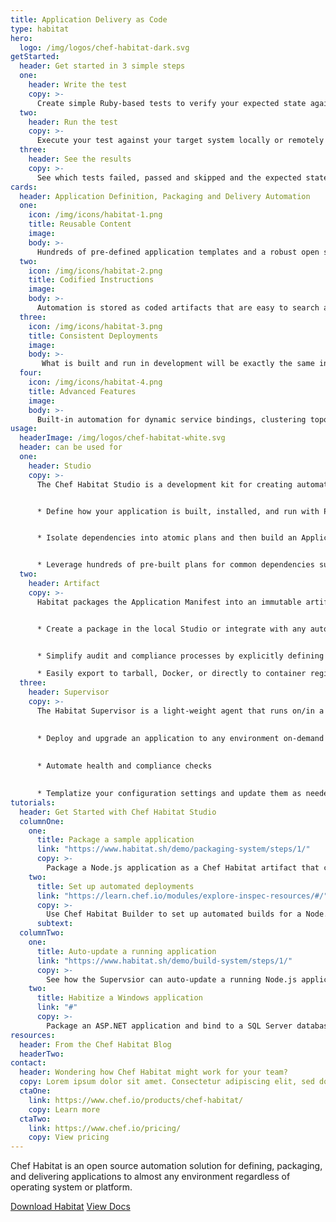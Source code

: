 ```yaml
---
title: Application Delivery as Code
type: habitat
hero: 
  logo: /img/logos/chef-habitat-dark.svg
getStarted: 
  header: Get started in 3 simple steps
  one: 
    header: Write the test
    copy: >-
      Create simple Ruby-based tests to verify your expected state against the current state of your systems.
  two:
    header: Run the test
    copy: >-
      Execute your test against your target system locally or remotely with one simple command.
  three:
    header: See the results
    copy: >-
      See which tests failed, passed and skipped and the expected state against the current state of your target system, in one simple output.
cards:
  header: Application Definition, Packaging and Delivery Automation
  one:
    icon: /img/icons/habitat-1.png
    title: Reusable Content
    image: 
    body: >-
      Hundreds of pre-defined application templates and a robust open source user community.
  two:
    icon: /img/icons/habitat-2.png
    title: Codified Instructions
    image: 
    body: >-
      Automation is stored as coded artifacts that are easy to search and share. 
  three:
    icon: /img/icons/habitat-3.png
    title: Consistent Deployments
    image: 
    body: >-
       What is built and run in development will be exactly the same in production.
  four:
    icon: /img/icons/habitat-4.png
    title: Advanced Features
    image: 
    body: >-
      Built-in automation for dynamic service bindings, clustering topologies, service discovery, and update strategies. 
usage:
  headerImage: /img/logos/chef-habitat-white.svg
  header: can be used for
  one: 
    header: Studio
    copy: >-
      The Chef Habitat Studio is a development kit for creating automated build and deployment plans for any application and then testing them in a clean-room environment. 


      * Define how your application is built, installed, and run with PowerShell or Bash and your code editor of choice.  


      * Isolate dependencies into atomic plans and then build an Application Manifest which links to all direct & transitive runtime dependencies and provides tuneable instructions to install and run the app.   


      * Leverage hundreds of pre-built plans for common dependencies such as .NET, jdk or gcc on the Chef Habitat community on GitHub. 
  two:
    header: Artifact
    copy: >-
      Habitat packages the Application Manifest into an immutable artifact called the Habitat Application Artifact (.HART) file. Artifacts can be exported to run in a variety of runtimes with zero refactoring or rewriting.  


      * Create a package in the local Studio or integrate with any automated pipeline solution using the same commands and build processes.  


      * Simplify audit and compliance processes by explicitly defining application dependencies and packaging an application with only what is required.   

      * Easily export to tarball, Docker, or directly to container registries (Azure Container Registry, Amazon Elastic Container Registry, or Docker Hub).
  three:
    header: Supervisor
    copy: >-
      The Habitat Supervisor is a light-weight agent that runs on/in a server, virtual machine, or container and manages the application according to the instructions defined in the Habitat Plan. Tasks are defined via pre-set scripts called lifecycle hooks that are included as part of the application definition.  
      

      * Deploy and upgrade an application to any environment on-demand  
      
      
      * Automate health and compliance checks  
      

      * Templatize your configuration settings and update them as needed during runtime.
tutorials:
  header: Get Started with Chef Habitat Studio
  columnOne: 
    one: 
      title: Package a sample application
      link: "https://www.habitat.sh/demo/packaging-system/steps/1/"
      copy: >-
        Package a Node.js application as a Chef Habitat artifact that can run on any platform, then export and run it locally in a Docker container.
    two: 
      title: Set up automated deployments
      link: "https://learn.chef.io/modules/explore-inspec-resources/#/"
      copy: >-
        Use Chef Habitat Builder to set up automated builds for a Node.js application, then publish the build artifacts as container images on Docker Hub.
      subtext: 
  columnTwo:
    one: 
      title: Auto-update a running application
      link: "https://www.habitat.sh/demo/build-system/steps/1/"
      copy: >-
        See how the Supervsior can auto-update a running Node.js application to a new version by simply building and promoting a new package.    
    two: 
      title: Habitize a Windows application
      link: "#"
      copy: >-
        Package an ASP.NET application and bind to a SQL Server database.
resources:
  header: From the Chef Habitat Blog
  headerTwo: 
contact:
  header: Wondering how Chef Habitat might work for your team?
  copy: Lorem ipsum dolor sit amet. Consectetur adipiscing elit, sed do eiusmod tempor incididunt ut labore et dolore magna aliqua.aliquip ex ea commodo consequat.
  ctaOne: 
    link: https://www.chef.io/products/chef-habitat/
    copy: Learn more
  ctaTwo:
    link: https://www.chef.io/pricing/
    copy: View pricing
---
```

<p class="lead">Chef Habitat is an open source automation solution for defining, packaging, and delivering applications to almost any environment regardless of operating system or platform.</p>

<a class="btn btn-primary" href="{{ .Params.hero.primaryURL }}">Download Habitat</a>
<a class="btn btn-secondary" href="{{ .Params.hero.secondaryURL }}">View Docs</a>
